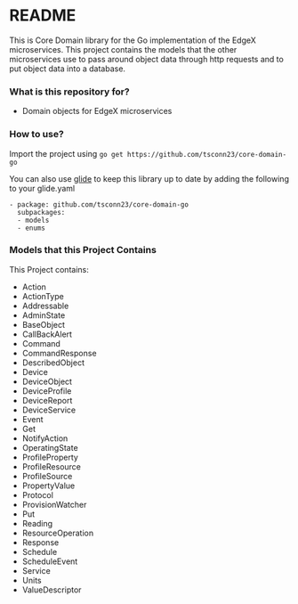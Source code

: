 # README #
This is Core Domain library for the Go implementation of the EdgeX microservices. This project contains the models that the other microservices use to pass around object data through http requests and to put object data into a database.

### What is this repository for? ###
* Domain objects for EdgeX microservices

### How to use? ###
Import the project using `go get https://github.com/tsconn23/core-domain-go`

You can also use [glide](https://glide.sh) to keep this library up to date by adding the following to your glide.yaml
```
- package: github.com/tsconn23/core-domain-go
  subpackages:
  - models
  - enums
```
### Models that this Project Contains ###
This Project contains:
- Action
- ActionType
- Addressable
- AdminState
- BaseObject
- CallBackAlert
- Command
- CommandResponse
- DescribedObject
- Device
- DeviceObject
- DeviceProfile
- DeviceReport
- DeviceService
- Event
- Get
- NotifyAction
- OperatingState
- ProfileProperty
- ProfileResource
- ProfileSource
- PropertyValue
- Protocol
- ProvisionWatcher
- Put
- Reading
- ResourceOperation
- Response
- Schedule
- ScheduleEvent
- Service
- Units
- ValueDescriptor
